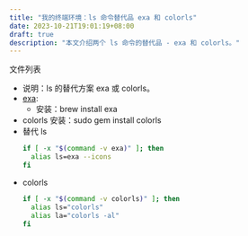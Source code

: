 ```yaml
---
title: "我的终端环境：ls 命令替代品 exa 和 colorls"
date: 2023-10-21T19:01:19+08:00
draft: true
description: "本文介绍两个 ls 命令的替代品 - exa 和 colorls。"
---
```



文件列表

- 说明：ls 的替代方案 exa 或 colorls。
- [exa](https://github.com/ogham/exa):
  - 安装：brew install exa
- colorls 安装：sudo gem install colorls
- 替代 ls
  ```zsh
  if [ -x "$(command -v exa)" ]; then
    alias ls=exa --icons
  fi
  ````
- colorls
  ```zsh
  if [ -x "$(command -v colorls)" ]; then
    alias ls="colorls"
    alias la="colorls -al"
  fi
  ```
